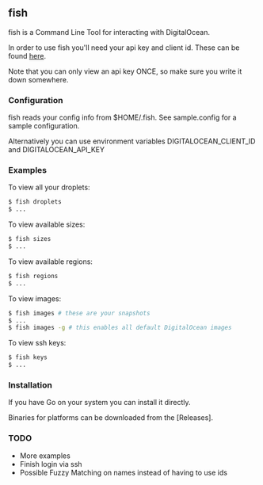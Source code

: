 fish
----------------
fish is a Command Line Tool for interacting with DigitalOcean.

In order to use fish you'll need your api key and client id. These
can be found [here](https://cloud.digitalocean.com/api_access).

Note that you can only view an api key ONCE, so make sure you write
it down somewhere.

### Configuration

fish reads your config info from $HOME/.fish. See sample.config for a
sample configuration.

Alternatively you can use environment variables DIGITALOCEAN_CLIENT_ID
and DIGITALOCEAN_API_KEY

### Examples

To view all your droplets:

```sh
$ fish droplets
$ ...
```

To view available sizes:

```sh
$ fish sizes
$ ...
```

To view available regions:

```sh
$ fish regions
$ ...
```

To view images:

```sh
$ fish images # these are your snapshots
$ ...
$ fish images -g # this enables all default DigitalOcean images
```

To view ssh keys:

```sh
$ fish keys
$ ...
```

### Installation

If you have Go on your system you can install it directly.

Binaries for platforms can be downloaded from the [Releases].

### TODO

* More examples
* Finish login via ssh
* Possible Fuzzy Matching on names instead of having to use ids

